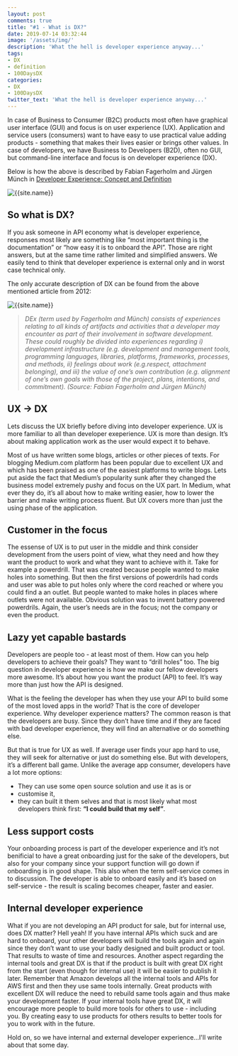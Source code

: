 ```yaml
---
layout: post
comments: true
title: "#1 - What is DX?"
date: 2019-07-14 03:32:44
image: '/assets/img/'
description: 'What the hell is developer experience anyway...'
tags:
- DX 
- definition 
- 100DaysDX
categories:
- DX
- 100DaysDX
twitter_text: 'What the hell is developer experience anyway...'
---
```


In case of Business to Consumer (B2C) products most often have graphical user interface (GUI) and focus is on user experience (UX). Application and service users (consumers) want to have easy to use practical value adding products - something that makes their lives easier or brings other values. In case of developers, we have Business to Developers (B2D), often no GUI, but command-line interface and focus is on developer experience (DX). 

Below is how the above is described by Fabian Fagerholm and Jürgen Münch in <a href="https://ieeexplore.ieee.org/document/6225984">Developer Experience: Concept and Definition</a>

<img itemprop="image" src="{{site.baseurl}}/assets/img/day1/dx-table.png" alt="{{site.name}}">

## So what is DX?

If you ask someone in API economy what is developer experience, responses most likely are something like “most important thing is the documentation” or “how easy it is to onboard the API”. Those are right answers, but at the same time rather limited and simplified answers. We easily tend to think that developer experience is external only  and in worst case technical only.

The only accurate description of DX can be found from the above mentioned article from 2012: 

<img itemprop="image" src="{{site.baseurl}}/assets/img/day1/dx-1.png" alt="{{site.name}}">

> _DEx (term used by Fagerholm and Münch) consists of experiences relating to all kinds of artifacts and activities that a developer may encounter as part of their involvement in software development. These could roughly be divided into experiences regarding i) development infrastructure (e.g. development and management tools, programming languages, libraries, platforms, frameworks, processes, and methods, ii) feelings about work (e.g.respect, attachment belonging), and  iii) the value of one’s own contribution (e.g. alignment of one’s own goals with those of the project, plans, intentions, and commitment). (Source: Fabian Fagerholm and Jürgen Münch)_ 

## UX -> DX

Lets discuss the UX briefly before diving into developer experience. UX is more familiar to all than developer exeperience. UX is more than design. It’s about making application work as the user would expect it to behave. 

Most of us have written some blogs, articles or other pieces of texts. For blogging Medium.com platform has been popular due to excellent UX and which has been praised as one of the easiest platforms to write blogs. Lets put aside the fact that Medium’s popularity sunk after they changed the business model extremely pushy and focus on the UX part. In Medium, what ever they do, it’s all about how to make writing easier, how to lower the barrier and make writing process fluent.  But UX covers more than just the using phase of the application. 

## Customer in the focus

The essense of UX is to put user in the middle and think consider development from the users point of view, what they need and how they want the product to work and what they want to achieve with it. Take for example a powerdrill. That was created because people wanted to make holes into something. But then the first versions of powerdrils had cords and user was able to put holes only where the cord reached or where you could find a an outlet. But people wanted to make holes in places where outlets were not available. Obvious solution was to invent battery powered powerdrils. Again, the user’s needs are in the focus; not the company or even the product. 

## Lazy yet capable bastards

Developers are people too - at least most of them. How can you help developers to achieve their goals? They want to “drill holes” too. The big question in developer experience is how we make our fellow developers more awesome. It’s about how you want the product (API) to feel. It’s way more than just how the API is designed. 

What is the feeling the developer has when they use your API to build some of the most loved apps in the world? That is the core of developer experience. Why developer experience matters? The common reason is that the developers are busy. Since they don’t have time and if they are faced with bad developer experience, they will find an alternative or do something else. 

But that is true for UX as well. If average user finds your app hard to use, they will seek for alternative or just do something else. But with developers, it’s a different ball game. Unlike the average app consumer, developers have a lot more options: 

- They can use some open source solution and use it as is or 
- customise it, 
- they can built it them selves and that is most likely what most developers think first: **“I could build that my self”**. 

## Less support costs

Your onboarding process is part of the developer experience and it’s not benificial to have a great onboarding just for the sake of the developers, but also for your company since your support function will go down if onboarding is in good shape. This also when the term self-service comes in to discussion. The developer is able to onboard easily and it’s based on self-service - the result is scaling becomes cheaper, faster and easier. 

## Internal developer experience

What if you are not developing an API product for sale, but for internal use, does DX matter? Hell yeah! If you have internal APIs which suck and are hard to onboard, your other developers will build the tools again and again since they don’t want to use your badly designed and built product or tool. That results to waste of time and resources. Another aspect regarding the internal tools and great DX is that if the product is built with great DX right from the start (even though for internal use) it will be easier to publish it later. Remember that Amazon develops all the internal tools and APIs for AWS first and then they use same tools internally. Great products with excellent DX will reduce the need to rebuild same tools again and thus make your development faster. If your internal tools have great DX, it will encourage more people to build more tools for others to use - including you. By creating easy to use products for others results to better tools for you to work with in the future. 

Hold on, so we have internal and external developer experience...I'll write about that some day.


